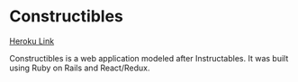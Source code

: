 # Constructibles

[Heroku Link][heroku]

[heroku]: https://constructibles.herokuapp.com

Constructibles is a web application modeled after Instructables. It was built using Ruby on Rails and React/Redux.
